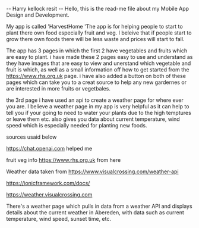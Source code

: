 -- Harry kellock resit --
Hello, this is the read-me file about my Mobile App Design and Development.

My app is called 'HarvestHome 'The app is for helping people to start to plant there own food especially fruit and veg. I  beleive that if people start to grow there own foods there will be less waste and prices will start to fall. 

The app has 3 pages in which the first 2 have vegetables and fruits which are easy to plant. i have made these 2 pages easy to use and understand as they have images that are easy to view and unerstand which vegetable and fruit is which, as well as a small information off how to get started from the https://www.rhs.org.uk page. i have also added a button on both of these pages which can take you to a creat source to help any new gardernes or are interested in more fruits or vegetbales.

the 3rd page i have used an api to create a weather page for where ever you are. I believe a weather page in my app is very helpful as it can help to tell you if your going to need to water your plants due to the high temptures or leave them etc. also gives you data about current temperature, wind speed which is especially needed for planting new foods.


sources usaid below 
 
https://chat.openai.com  helped me 

fruit veg info https://www.rhs.org.uk from here

Weather data taken from https://www.visualcrossing.com/weather-api 

https://ionicframework.com/docs/ 

https://weather.visualcrossing.com 

There's a weather page which pulls in data from a weather API and displays details about the current weather in Abereden, with data such as current temperature, wind speed, sunset time, etc.